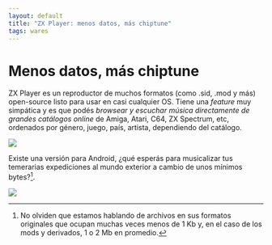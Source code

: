 ```yaml
---
layout: default
title: "ZX Player: menos datos, más chiptune"
tags: wares
---
```


# Menos datos, más chiptune

ZX Player es un reproductor de muchos formatos (como .sid, .mod y más) open-source listo para usar en casi cualquier OS. Tiene una *feature* muy simpática y es que podés *browsear y escuchar música directamente de grandes catálogos online* de Amiga, Atari, C64, ZX Spectrum, etc, ordenados por género, juego, país, artista, dependiendo del catálogo.

![](https://www.xda-developers.com/files/2014/05/chiptooons.png)

Existe una versión para Android, ¿qué esperás para musicalizar tus temerarias expediciones al mundo exterior a cambio de unos mínimos bytes?[^1].

![](https://lh3.googleusercontent.com/Jd7tqZUSgBsun_k4ozQKDZPfzrxSUbbwHwu__3dIPDpU0yizgTMWJOSGGZ6vuOyaqv4l=h310)

[^1]: No olviden que estamos hablando de archivos en sus formatos originales que ocupan muchas veces menos de 1 Kb y, en el caso de los mods y derivados, 1 o 2 Mb en promedio.